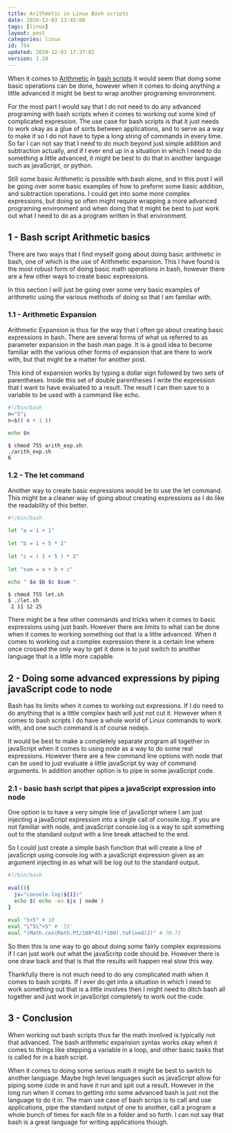 ```yaml
---
title: Arithmetic in Linux Bash scripts
date: 2020-12-03 13:45:00
tags: [linux]
layout: post
categories: linux
id: 754
updated: 2020-12-03 17:37:02
version: 1.10
---
```


When it comes to [Arithmetic](https://ryanstutorials.net/bash-scripting-tutorial/bash-arithmetic.php) in [bash scripts](/2020/11/27/bash-scripts/) it would seem that doing some basic operations can be done, however when it comes to doing anything a little advanced it might be best to wrap another programing environment.

For the most part I would say that I do not need to do any advanced programing with bash scripts when it comes to working out some kind of complicated expression. The use case for bash scripts is that it just needs to work okay as a glue of sorts between applications, and to serve as a way to make it so I do not have to type a long string of commands in every time. So far I can not say that I need to do much beyond just simple addition and subtraction actually, and if I ever end up in a situation in which I need to do something a little advanced, it might be best to do that in another language such as javaScript, or python.

Still some basic Arithmetic is possible with bash alone, and in this post I will be going over some basic examples of how to preform some basic addition, and subtraction operations. I could get into some more complex expressions, but doing so often might require wrapping a more advanced programing environment and when doing that it might be best to just work out what I need to do as a program written in that environment.

<!-- more -->

## 1 - Bash script Arithmetic basics

There are two ways that I find myself going about doing basic arithmetic in bash, one of which is the use of Arithmetic expansion. This I have found is the most robust form of doing basic math operations in bash, however there are a few other ways to create basic expressions.

In this section I will just be going over some very basic examples of arithmetic using the various methods of doing so that I am familiar with.

### 1.1 - Arithmetic Expansion

Arithmetic Expansion is thus far the way that I often go about creating basic expressions in bash. There are several forms of what us referred to as parameter expansion in the bash man page. It is a good idea to become familiar with the various other forms of expansion that are there to work with, but that might be a matter for another post.

This kind of expansion works by typing a dollar sign followed by two sets of parentheses. Inside this set of double parentheses I write the expression that I want to have evaluated to a result. The result I can then save to a variable to be used with a command like echo.

```bash
#!/bin/bash
n="5";
n=$(( n + 1 ))
 
echo $n
```

```
$ chmod 755 arith_exp.sh
./arith_exp.sh
6
```

### 1.2 - The let command

Another way to create basic expressions would be to use the let command. This might be a cleaner way of going about creating expressions as I do like the readability of this better.

```bash
#!/bin/bash
 
let "a = 1 + 1"
 
let "b = 1 + 5 * 2"
 
let "c = ( 1 + 5 ) * 2"
 
let "sum = a + b + c"
 
echo " $a $b $c $sum "
```

```
$ chmod 755 let.sh
$ ./let.sh
 2 11 12 25
```

There might be a few other commands and tricks when it comes to basic expressions using just bash. However there are limits to what can be done when it comes to working something out that is a little advanced. When it comes to working out a complex expression there is a certain line where once crossed the only way to get it done is to just switch to another language that is a little more capable.

## 2 - Doing some advanced expressions by piping javaScript code to node

Bash has its limits when it comes to working out expressions. If I do need to do anything that is a little complex bash will just not cut it. However when it comes to bash scripts I do have a whole world of Linux commands to work with, and one such command is of course nodejs.

It would be best to make a completely separate program all together in javaScript when it comes to using node as a way to do some real expressions. However there are a few command line options with node that can be used to just evaluate a little javaScript by way of command arguments. In addition another option is to pipe in some javaScript code.

### 2.1 - basic bash script that pipes a javaScript expression into node

One option is to have a very simple line of javaScript where I am just injecting a javaScript expression into a single call of console.log. If you are not familiar with node, and javaScript console.log is a way to spit something out to the standard output with a line break attached to the end.

So I could just create a simple bash function that will create a line of javaScript using console.log with a javaScript expression given as an argument injecting in as what will be log out to the standard output.

```bash
#!/bin/bash
 
eval(){
  js="console.log(${1})"
  echo $( echo -en $js | node )
}
 
eval "5+5" # 10
eval "\"5\"+5" # '55'
eval "(Math.cos(Math.PI/180*45)*100).toFixed(2)" # 70.71
```

So then this is one way to go about doing some fairly complex expressions if I can just work out what the javaScritp code should be. However there is one draw back and that is that the results will happen real slow this way.

Thankfully there is not much need to do any complicated math when it comes to bash scripts. If I ever do get into a situation in which I need to work something out that is a little involves then I might need to ditch bash all together and just work in javaScript completely to work out the code.

## 3 - Conclusion

When working out bash scripts thus far the math involved is typically not that advanced. The bash arithmetic expansion syntax works okay when it comes to things like stepping a variable in a loop, and other basic tasks that is called for in a bash script.

When it comes to doing some serious math it might be best to switch to another language. Maybe high level languages such as javaScript allow for piping some code in and have it run and spit out a result. However in the long run when it comes to getting into some advanced bash is just not the language to do it in. The main use case of bash scrips is to call and use applications, pipe the standard output of one to another, call a program a whole bunch of times for each file in a folder and so forth. I can not say that bash is a great language for writing applications though.
